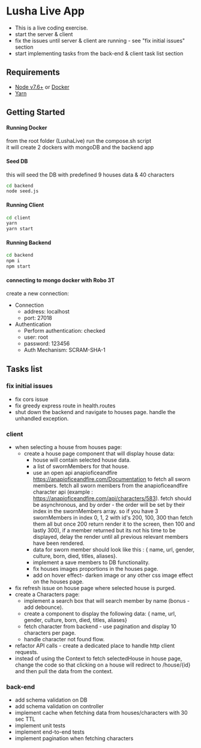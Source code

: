 # Lusha Live App  
- This is a live coding exercise.
- start the server & client
- fix the issues until server & client are running - see "fix initial issues" section
- start implementing tasks from the back-end & client task list section
  
## Requirements  
  
 - [Node v7.6+](https://nodejs.org/en/download/current/) or [Docker](https://www.docker.com/)  
 - [Yarn](https://yarnpkg.com/en/docs/install)  
  
## Getting Started  
  
#### Running Docker  
from the root folder (LushaLive) run the compose.sh script  
it will create 2 dockers with mongoDB and the backend app  
  
#### Seed DB  
this will seed the DB with predefined 9 houses data & 40 characters 
  
```bash  
cd backend  
node seed.js  
```  
  
#### Running Client  
  
```bash  
cd client  
yarn  
yarn start  
```  
  
#### Running Backend  
  
```bash  
cd backend  
npm i  
npm start  
```  
  
#### connecting to mongo docker with Robo 3T  
create a new connection:  
 - Connection  
     - address: localhost  
     - port: 27018  
 - Authentication  
     - Perform authentication: checked  
     - user: root  
     - password: 123456  
     - Auth Mechanism: SCRAM-SHA-1  
  
  
## Tasks list  

### fix initial issues
- fix cors issue
- fix greedy express route in health.routes
- shut down the backend and navigate to houses page. handle the unhandled exception.
  
### client 
- when selecting a house from houses page:  
  - create a house page component that will display house data: 
      - house will contain selected house data.
      - a list of swornMembers for that house.   
      - use an open api anapioficeandfire https://anapioficeandfire.com/Documentation to fetch all sworn members.
fetch all sworn members from the anapioficeandfire character api (example : https://anapioficeandfire.com/api/characters/583).
fetch should be asynchronous, and by order - the order will be set by their index in the swornMembers array. so if you have 3 swornMembers in index 0, 1, 2 with id's  200, 100, 300 than fetch them all but once 200 return render it to the screen, then 100 and lastly 300), if a member returned but its not his time to be displayed, delay the render until all previous relevant members have been rendered.
      - data for sworn member should look like this : { name, url, gender, culture, born, died, titles, aliases}.
      - implement a save members to DB functionality.
      - fix houses images proportions in the houses page.
      - add on hover effect- darken image or any other css image effect on the houses page.
- fix refresh issue on house page where selected house is purged.
- create a Characters page:
  - implement a search box that will search member by name (bonus - add debounce). 
  - create a component to display the following data: { name, url, gender, culture, born, died, titles, aliases}  
  - fetch character from backend - use pagination and display 10 characters per page.
  - handle character not found flow.  
- refactor API calls - create a dedicated place to handle http client requests. 
- instead of using the Context to fetch selectedHouse in house page, change the code so that clicking on a house will redirect to /house/{id} and then pull the data from the context.
  
### back-end 
- add schema validation on DB  
- add schema validation on controller  
- implement cache when fetching data from houses/characters with 30 sec TTL  
- implement unit tests  
- implement end-to-end tests
- implement pagination when fetching characters
